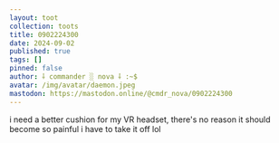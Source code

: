 ```yaml
---
layout: toot
collection: toots
title: 0902224300
date: 2024-09-02
published: true
tags: []
pinned: false
author: ⸸ commander ░ nova ⸸ :~$
avatar: /img/avatar/daemon.jpeg
mastodon: https://mastodon.online/@cmdr_nova/0902224300
---
```


i need a better cushion for my VR headset, there's no reason it should become so painful i have to take it off lol
